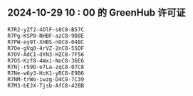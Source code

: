 ## 2024-10-29 10 : 00 的 GreenHub 许可证
```
R7R2-yZf2-4DlF-s8C8-B57C
R7Pg-KSP8-NHBF-azC8-9D8E
R7PW-ey9T-XHBS-nOC8-04BC
R7Oe-gVqO-4rVZ-2nC8-55DF
R7OV-AdC1-dYN3-HZC8-7F56
R7OS-Kzf8-4Wxi-NoC8-36E6
R7Nj-r59D-e7La-zqC8-07C8
R7Ne-w6y3-HcK1-yRC8-E9B6
R7NM-trWo-iwzg-D4C8-7C39
R7M3-bEJX-Tjsb-AfC8-42BB
```
